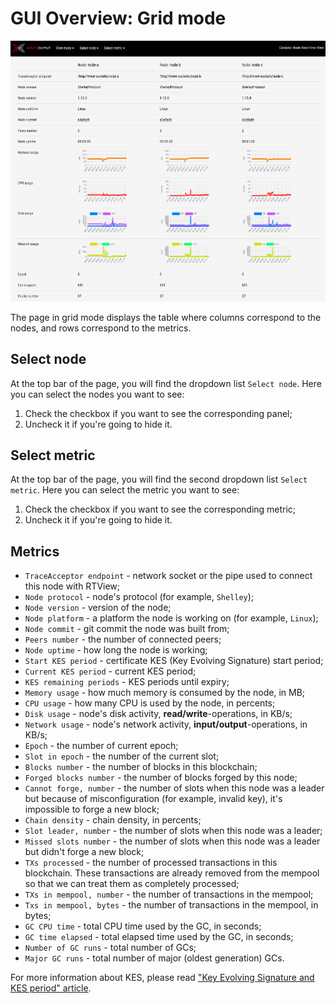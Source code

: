 # GUI Overview: Grid mode

![Grid mode](../images/screenshot-grid-mode.png)

The page in grid mode displays the table where columns correspond to the nodes, and rows correspond to the metrics.

## Select node

At the top bar of the page, you will find the dropdown list `Select node`. Here you can select the nodes you want to see:

1. Check the checkbox if you want to see the corresponding panel;
2. Uncheck it if you're going to hide it.

## Select metric

At the top bar of the page, you will find the second dropdown list `Select metric`. Here you can select the metric you want to see:

1. Check the checkbox if you want to see the corresponding metric;
2. Uncheck it if you're going to hide it.

## Metrics

* `TraceAcceptor endpoint` - network socket or the pipe used to connect this node with RTView;
* `Node protocol` - node's protocol (for example, `Shelley`);
* `Node version` - version of the node;
* `Node platform` - a platform the node is working on (for example, `Linux`);
* `Node commit` - git commit the node was built from;
* `Peers number` - the number of connected peers;
* `Node uptime` - how long the node is working;
* `Start KES period` - certificate KES (Key Evolving Signature) start period;
* `Current KES period` - current KES period;
* `KES remaining periods` - KES periods until expiry;
* `Memory usage` - how much memory is consumed by the node, in MB;
* `CPU usage` - how many CPU is used by the node, in percents;
* `Disk usage` - node's disk activity, **read/write**-operations, in KB/s;
* `Network usage` - node's network activity, **input/output**-operations, in KB/s;
* `Epoch` - the number of current epoch;
* `Slot in epoch` - the number of the current slot;
* `Blocks number` - the number of blocks in this blockchain;
* `Forged blocks number` - the number of blocks forged by this node;
* `Cannot forge, number` - the number of slots when this node was a leader but because of misconfiguration (for example, invalid key), it's impossible to forge a new block;
* `Chain density` - chain density, in percents;
* `Slot leader, number` - the number of slots when this node was a leader;
* `Missed slots number` - the number of slots when this node was a leader but didn't forge a new block;
* `TXs processed` - the number of processed transactions in this blockchain. These transactions are already removed from the mempool so that we can treat them as completely processed;
* `TXs in mempool, number` - the number of transactions in the mempool;
* `Txs in mempool, bytes` - the number of transactions in the mempool, in bytes;
* `GC CPU time` - total CPU time used by the GC, in seconds;
* `GC time elapsed` - total elapsed time used by the GC, in seconds;
* `Number of GC runs` - total number of GCs;
* `Major GC runs` - total number of major (oldest generation) GCs.

For more information about KES, please read ["Key Evolving Signature and KES period" article](https://docs.cardano.org/projects/cardano-node/en/latest/stake-pool-operations/KES_period.html).
